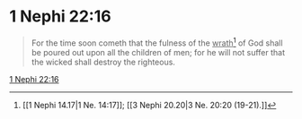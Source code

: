 # 1 Nephi 22:16

> For the time soon cometh that the fulness of the <u>wrath</u>[^a] of God shall be poured out upon all the children of men; for he will not suffer that the wicked shall destroy the righteous.

[1 Nephi 22:16](https://www.churchofjesuschrist.org/study/scriptures/bofm/1-ne/22?lang=eng&id=p16#p16)


[^a]: [[1 Nephi 14.17|1 Ne. 14:17]]; [[3 Nephi 20.20|3 Ne. 20:20 (19-21).]]
